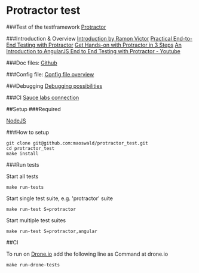 # Protractor test

###Test of the testframework [Protractor](http://angular.github.io/protractor/#/)

###Introduction & Overview
[Introduction by Ramon Victor](http://ramonvictor.github.io/protractor/slides/#/)
[Practical End-to-End Testing with Protractor](http://www.ng-newsletter.com/posts/practical-protractor.html)
[Get Hands-on with Protractor in 3 Steps](http://www.thoughtworks.com/de/insights/blog/hands-protractor-3-steps)
[An Introduction to AngularJS End to End Testing with Protractor - Youtube](https://www.youtube.com/watch?v=idb6hOxlyb8)

###Doc files:
[Github](https://github.com/angular/protractor/tree/master/docs)

###Config file:
[Config file overview](https://github.com/angular/protractor/blob/master/docs/referenceConf.js)

###Debugging
[Debugging possibilities](https://github.com/angular/protractor/blob/master/docs/debugging.md)

###CI
[Sauce labs connection](http://lkrnac.net/blog/tag/protractor/)

##Setup
###Required

[NodeJS](http://nodejs.org/)

###How to setup

```
git clone git@github.com:maoswald/protractor_test.git
cd protractor_test
make install
```

###Run tests

Start all tests

```
make run-tests
```

Start single test suite, e.g. 'protractor' suite

```
make run-test S=protractor
```

Start multiple test suites

```
make run-test S=protractor,angular
```

##CI

To run on [Drone.io](https://drone.io/) add the following line as Command at drone.io

```
make run-drone-tests
```

